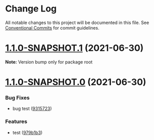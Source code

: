 # Change Log

All notable changes to this project will be documented in this file.
See [Conventional Commits](https://conventionalcommits.org) for commit guidelines.

# [1.1.0-SNAPSHOT.1](https://github.com/shepherd-dc/lerna-demo/compare/v1.1.0-SNAPSHOT.0...v1.1.0-SNAPSHOT.1) (2021-06-30)

**Note:** Version bump only for package root





# [1.1.0-SNAPSHOT.0](https://github.com/shepherd-dc/lerna-demo/compare/v1.0.1-SNAPSHOT.1...v1.1.0-SNAPSHOT.0) (2021-06-30)


### Bug Fixes

* bug test ([9315723](https://github.com/shepherd-dc/lerna-demo/commit/9315723cef1823a17b4bbc82607a8c9b0e93deb1))


### Features

* test ([979b1b3](https://github.com/shepherd-dc/lerna-demo/commit/979b1b3607da7b357719c233e89857aa452003ab))
